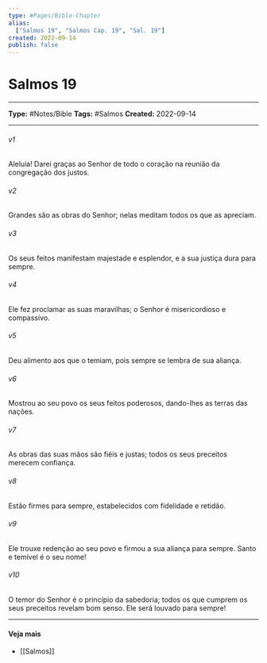 ```yaml
---
type: #Pages/Bible-Chapter
alias:
  ["Salmos 19", "Salmos Cap. 19", "Sal. 19"]
created: 2022-09-14
publish: false
---
```


# Salmos 19

---

**Type:** #Notes/Bible
**Tags:** #Salmos
**Created:** 2022-09-14

---

###### v1
Aleluia! Darei graças ao Senhor de todo o coração na reunião da congregação dos justos.
###### v2
Grandes são as obras do Senhor; nelas meditam todos os que as apreciam.
###### v3
Os seus feitos manifestam majestade e esplendor, e a sua justiça dura para sempre.
###### v4
Ele fez proclamar as suas maravilhas; o Senhor é misericordioso e compassivo.
###### v5
Deu alimento aos que o temiam, pois sempre se lembra de sua aliança.
###### v6
Mostrou ao seu povo os seus feitos poderosos, dando-lhes as terras das nações.
###### v7
As obras das suas mãos são fiéis e justas; todos os seus preceitos merecem confiança.
###### v8
Estão firmes para sempre, estabelecidos com fidelidade e retidão.
###### v9
Ele trouxe redenção ao seu povo e firmou a sua aliança para sempre. Santo e temível é o seu nome!
###### v10
O temor do Senhor é o princípio da sabedoria; todos os que cumprem os seus preceitos revelam bom senso. Ele será louvado para sempre!


---

#### Veja mais

- [[Salmos]]
